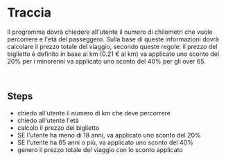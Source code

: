 # Traccia
Il programma dovrà chiedere all'utente il numero di chilometri che vuole percorrere e l'età del passeggero.
Sulla base di queste informazioni dovrà calcolare il prezzo totale del viaggio, secondo queste regole:
il prezzo del biglietto è definito in base ai km (0.21 € al km)
va applicato uno sconto del 20% per i minorenni
va applicato uno sconto del 40% per gli over 65.

<br>

## Steps
- chiedo all'utente il numero di km che deve percorrere
- chiedo all'utente l'età
- calcolo il prezzo del biglietto
- SE l'utente ha meno di 18 anni, va applicato uno sconto del 20%
- SE l'utente ha 65 anni o più, va applicato uno sconto del 40%
- genero il prezzo totale del viaggio con lo sconto applicato
